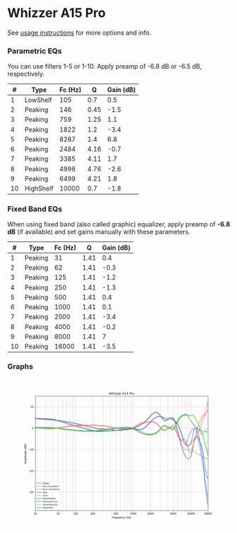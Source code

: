 # Whizzer A15 Pro
See [usage instructions](https://github.com/jaakkopasanen/AutoEq#usage) for more options and info.

### Parametric EQs
You can use filters 1-5 or 1-10. Apply preamp of -6.8 dB or -6.5 dB, respectively.

|   # | Type      |   Fc (Hz) |    Q |   Gain (dB) |
|-----|-----------|-----------|------|-------------|
|   1 | LowShelf  |       105 | 0.7  |         0.5 |
|   2 | Peaking   |       146 | 0.45 |        -1.5 |
|   3 | Peaking   |       759 | 1.25 |         1.1 |
|   4 | Peaking   |      1822 | 1.2  |        -3.4 |
|   5 | Peaking   |      8287 | 1.4  |         6.8 |
|   6 | Peaking   |      2484 | 4.16 |        -0.7 |
|   7 | Peaking   |      3385 | 4.11 |         1.7 |
|   8 | Peaking   |      4998 | 4.76 |        -2.6 |
|   9 | Peaking   |      6499 | 4.21 |         1.8 |
|  10 | HighShelf |     10000 | 0.7  |        -1.8 |

### Fixed Band EQs
When using fixed band (also called graphic) equalizer, apply preamp of **-6.8 dB** (if available) and set gains manually with these parameters.

|   # | Type    |   Fc (Hz) |    Q |   Gain (dB) |
|-----|---------|-----------|------|-------------|
|   1 | Peaking |        31 | 1.41 |         0.4 |
|   2 | Peaking |        62 | 1.41 |        -0.3 |
|   3 | Peaking |       125 | 1.41 |        -1.2 |
|   4 | Peaking |       250 | 1.41 |        -1.3 |
|   5 | Peaking |       500 | 1.41 |         0.4 |
|   6 | Peaking |      1000 | 1.41 |         0.1 |
|   7 | Peaking |      2000 | 1.41 |        -3.4 |
|   8 | Peaking |      4000 | 1.41 |        -0.2 |
|   9 | Peaking |      8000 | 1.41 |         7   |
|  10 | Peaking |     16000 | 1.41 |        -3.5 |

### Graphs
![](./Whizzer%20A15%20Pro.png)
